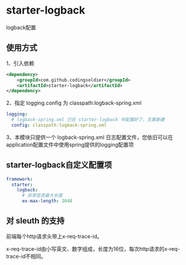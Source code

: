 # starter-logback
logback配置

## 使用方式
1、引入依赖
```xml
<dependency>
    <groupId>com.github.codingsoldier</groupId>
    <artifactId>starter-logback</artifactId>
</dependency>
```
2、指定 logging.config 为 classpath:logback-spring.xml
```yaml
logging:
  # logback-spring.xml 已在 starter-logback 中配置好了，无需新建
  config: classpath:logback-spring.xml
```
3、本模块只提供一个 logback-spring.xml 日志配置文件，您依旧可以在application配置文件中使用spring提供的logging配置项

## starter-logback自定义配置项
```yaml
framework:
  starter:
    logback:
      # 异常信息最大长度
      ex-max-length: 2048
```

## 对 sleuth 的支持
前端每个http请求头带上x-req-trace-id。

x-req-trace-id由小写英文、数字组成，长度为16位，每次http请求的x-req-trace-id不相同。
